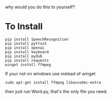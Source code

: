 why would you do this to yourself?
# To Install
```
pip install SpeechRecognition
pip install pyttsx3
pip install openai
pip install keyboard
pip install pydub
pip install requests
winget install ffmpeg
```
If your not on windows use instead of winget
```
sudo apt-get install ffmpeg libavcodec-extra
```
then just run Word.py, that's the only file you need.
